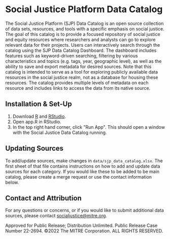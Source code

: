 # Social Justice Platform Data Catalog

The Social Justice Platform (SJP) Data Catalog is an open source collection of data sets, resources, and tools with a 
specific emphasis on social justice. The goal of this catalog is to provide a focused repository of social justice and 
equity resources where researchers and analysts can go to explore relevant data for their projects. Users can interactively 
search through the catalog using the SJP Data Catalog Dashboard. The dashboard includes features such as keyword-driven 
searching, filtering by various characteristics and topics (e.g. tags, year, geographic level), as well as the ability to 
save and export metadata for desired sources. Note that this catalog is intended to serve as a tool for exploring publicly 
available data resources in the social justice realm, not as a database for housing these resources. The catalog provides 
multiple levels of metadata on each resource and includes links to access the data from its native source.

## Installation & Set-Up

1. Download [R](https://www.r-project.org/) and [RStudio](https://posit.co/products/open-source/rstudio/).
2. Open app.R in RStudio.
3. In the top right hand corner, click "Run App". This should open a window with the Social Justice Data Catalog running.

## Updating Sources

To add/update sources, make changes in `data/sjp_data_catalog.xlsx`. The first sheet of that file contains instructions on how to add and update data sources for each category. If you would like these to be added to be main catalog, please create a merge request or use the contact information below.

## Contact and Attribution

For any questions or concerns, or if you would like to submit additional data sources, please contact socialjustice@mitre.org.

Approved for Public Release; Distribution Unlimited. Public Release Case Number 22-2694. ©2022 The MITRE Corporation. ALL RIGHTS RESERVED.